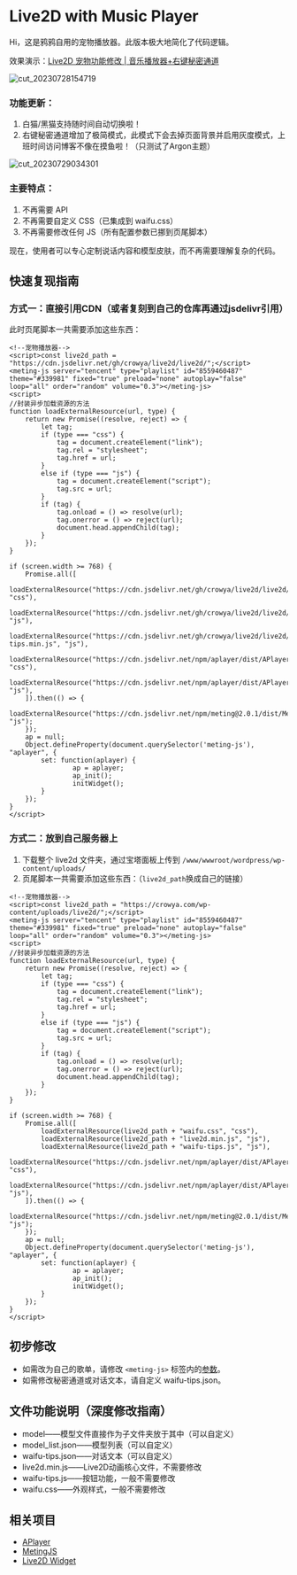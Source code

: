 # Live2D with Music Player
Hi，这是鸦鸦自用的宠物播放器。此版本极大地简化了代码逻辑。  

效果演示：[Live2D 宠物功能修改 | 音乐播放器+右键秘密通道](https://crowya.com/1088)  

![cut_20230728154719](https://github.com/crowya/live2d/assets/61354956/c18cade0-2b74-4275-843b-826869e6d8de)

### 功能更新：
1. 白猫/黑猫支持随时间自动切换啦！
2. 右键秘密通道增加了极简模式，此模式下会去掉页面背景并启用灰度模式，上班时间访问博客不像在摸鱼啦！（只测试了Argon主题）

![cut_20230729034301](https://github.com/crowya/live2d/assets/61354956/067b6988-6838-420f-8b96-a652ff28dd50)

### 主要特点：
1. 不再需要 API
2. 不再需要自定义 CSS（已集成到 waifu.css）
3. 不再需要修改任何 JS（所有配置参数已挪到页尾脚本）

现在，使用者可以专心定制说话内容和模型皮肤，而不再需要理解复杂的代码。

## 快速复现指南
### 方式一：直接引用CDN（或者复刻到自己的仓库再通过jsdelivr引用）
此时页尾脚本一共需要添加这些东西：
```
<!--宠物播放器-->
<script>const live2d_path = "https://cdn.jsdelivr.net/gh/crowya/live2d/live2d/";</script>
<meting-js server="tencent" type="playlist" id="8559460487" theme="#339981" fixed="true" preload="none" autoplay="false" loop="all" order="random" volume="0.3"></meting-js>
<script>
//封装异步加载资源的方法
function loadExternalResource(url, type) {
	return new Promise((resolve, reject) => {
		let tag;
		if (type === "css") {
			tag = document.createElement("link");
			tag.rel = "stylesheet";
			tag.href = url;
		}
		else if (type === "js") {
			tag = document.createElement("script");
			tag.src = url;
		}
		if (tag) {
			tag.onload = () => resolve(url);
			tag.onerror = () => reject(url);
			document.head.appendChild(tag);
		}
	});
}

if (screen.width >= 768) {
	Promise.all([
		loadExternalResource("https://cdn.jsdelivr.net/gh/crowya/live2d/live2d/waifu.min.css", "css"),
		loadExternalResource("https://cdn.jsdelivr.net/gh/crowya/live2d/live2d/live2d.min.js", "js"),
		loadExternalResource("https://cdn.jsdelivr.net/gh/crowya/live2d/live2d/waifu-tips.min.js", "js"),
		loadExternalResource("https://cdn.jsdelivr.net/npm/aplayer/dist/APlayer.min.css", "css"),
		loadExternalResource("https://cdn.jsdelivr.net/npm/aplayer/dist/APlayer.min.js", "js"),
	]).then(() => {
		loadExternalResource("https://cdn.jsdelivr.net/npm/meting@2.0.1/dist/Meting.min.js", "js");
	});
	ap = null;
	Object.defineProperty(document.querySelector('meting-js'), "aplayer", {
		set: function(aplayer) {
        		ap = aplayer;
        		ap_init();
        		initWidget();
		}
	});
}
</script>
```

### 方式二：放到自己服务器上
1. 下载整个 live2d 文件夹，通过宝塔面板上传到 `/www/wwwroot/wordpress/wp-content/uploads/`
2. 页尾脚本一共需要添加这些东西：（`live2d_path`换成自己的链接）
```
<!--宠物播放器-->
<script>const live2d_path = "https://crowya.com/wp-content/uploads/live2d/";</script>
<meting-js server="tencent" type="playlist" id="8559460487" theme="#339981" fixed="true" preload="none" autoplay="false" loop="all" order="random" volume="0.3"></meting-js>
<script>
//封装异步加载资源的方法
function loadExternalResource(url, type) {
	return new Promise((resolve, reject) => {
		let tag;
		if (type === "css") {
			tag = document.createElement("link");
			tag.rel = "stylesheet";
			tag.href = url;
		}
		else if (type === "js") {
			tag = document.createElement("script");
			tag.src = url;
		}
		if (tag) {
			tag.onload = () => resolve(url);
			tag.onerror = () => reject(url);
			document.head.appendChild(tag);
		}
	});
}

if (screen.width >= 768) {
	Promise.all([
		loadExternalResource(live2d_path + "waifu.css", "css"),
		loadExternalResource(live2d_path + "live2d.min.js", "js"),
		loadExternalResource(live2d_path + "waifu-tips.js", "js"),
		loadExternalResource("https://cdn.jsdelivr.net/npm/aplayer/dist/APlayer.min.css", "css"),
		loadExternalResource("https://cdn.jsdelivr.net/npm/aplayer/dist/APlayer.min.js", "js"),
	]).then(() => {
		loadExternalResource("https://cdn.jsdelivr.net/npm/meting@2.0.1/dist/Meting.min.js", "js");
	});
	ap = null;
	Object.defineProperty(document.querySelector('meting-js'), "aplayer", {
		set: function(aplayer) {
        		ap = aplayer;
        		ap_init();
        		initWidget();
		}
	});
}
</script>
```

## 初步修改
- 如需改为自己的歌单，请修改 `<meting-js>` 标签内的[参数](https://github.com/metowolf/MetingJS#option)。  
- 如需修改秘密通道或对话文本，请自定义 waifu-tips.json。 

## 文件功能说明（深度修改指南）
- model——模型文件直接作为子文件夹放于其中（可以自定义）  
- model_list.json——模型列表（可以自定义）  
- waifu-tips.json——对话文本（可以自定义）  
- live2d.min.js——Live2D动画核心文件，不需要修改  
- waifu-tips.js——按钮功能，一般不需要修改  
- waifu.css——外观样式，一般不需要修改  

## 相关项目
- [APlayer](https://github.com/DIYgod/APlayer)
- [MetingJS](https://github.com/metowolf/MetingJS)
- [Live2D Widget](https://github.com/stevenjoezhang/live2d-widget)
